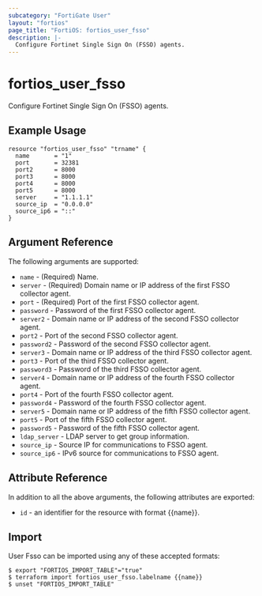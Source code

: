 ```yaml
---
subcategory: "FortiGate User"
layout: "fortios"
page_title: "FortiOS: fortios_user_fsso"
description: |-
  Configure Fortinet Single Sign On (FSSO) agents.
---
```


# fortios_user_fsso
Configure Fortinet Single Sign On (FSSO) agents.

## Example Usage

```hcl
resource "fortios_user_fsso" "trname" {
  name       = "1"
  port       = 32381
  port2      = 8000
  port3      = 8000
  port4      = 8000
  port5      = 8000
  server     = "1.1.1.1"
  source_ip  = "0.0.0.0"
  source_ip6 = "::"
}
```

## Argument Reference

The following arguments are supported:

* `name` - (Required) Name.
* `server` - (Required) Domain name or IP address of the first FSSO collector agent.
* `port` - (Required) Port of the first FSSO collector agent.
* `password` - Password of the first FSSO collector agent.
* `server2` - Domain name or IP address of the second FSSO collector agent.
* `port2` - Port of the second FSSO collector agent.
* `password2` - Password of the second FSSO collector agent.
* `server3` - Domain name or IP address of the third FSSO collector agent.
* `port3` - Port of the third FSSO collector agent.
* `password3` - Password of the third FSSO collector agent.
* `server4` - Domain name or IP address of the fourth FSSO collector agent.
* `port4` - Port of the fourth FSSO collector agent.
* `password4` - Password of the fourth FSSO collector agent.
* `server5` - Domain name or IP address of the fifth FSSO collector agent.
* `port5` - Port of the fifth FSSO collector agent.
* `password5` - Password of the fifth FSSO collector agent.
* `ldap_server` - LDAP server to get group information.
* `source_ip` - Source IP for communications to FSSO agent.
* `source_ip6` - IPv6 source for communications to FSSO agent.


## Attribute Reference

In addition to all the above arguments, the following attributes are exported:
* `id` - an identifier for the resource with format {{name}}.

## Import

User Fsso can be imported using any of these accepted formats:
```
$ export "FORTIOS_IMPORT_TABLE"="true"
$ terraform import fortios_user_fsso.labelname {{name}}
$ unset "FORTIOS_IMPORT_TABLE"
```
